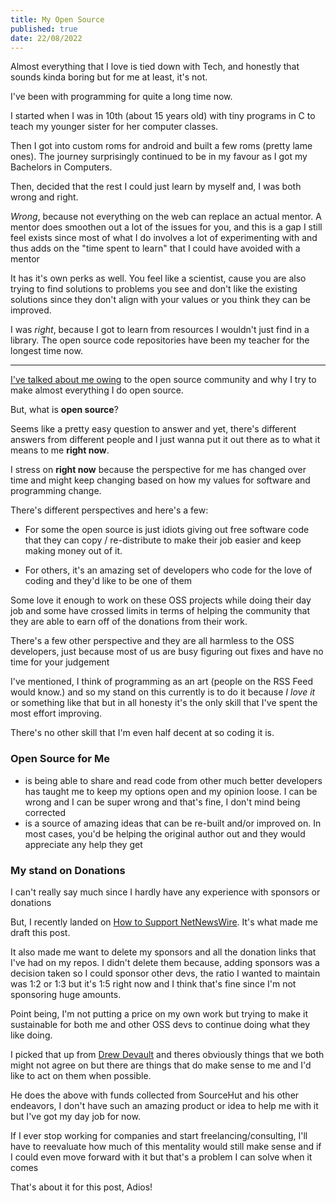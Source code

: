 ```yaml
---
title: My Open Source
published: true
date: 22/08/2022
---
```


Almost everything that I love is tied down with Tech, and honestly that sounds
kinda boring but for me at least, it's not.

I've been with programming for quite a long time now.

I started when I was in 10th (about 15 years old) with tiny programs in C to
teach my younger sister for her computer classes.

Then I got into custom roms for android and built a few roms (pretty lame ones).
The journey surprisingly continued to be in my favour as I got my Bachelors in
Computers.

Then, decided that the rest I could just learn by myself and, I was both wrong
and right.

_Wrong_, because not everything on the web can replace an actual mentor. A
mentor does smoothen out a lot of the issues for you, and this is a gap I still
feel exists since most of what I do involves a lot of experimenting with and
thus adds on the "time spent to learn" that I could have avoided with a mentor

It has it's own perks as well. You feel like a scientist, cause you are also
trying to find solutions to problems you see and don't like the existing
solutions since they don't align with your values or you think they can be
improved.

I was _right_, because I got to learn from resources I wouldn't just find in a
library. The open source code repositories have been my teacher for the longest
time now.

---

[I've talked about me owing](/writing/i-owe-the-oss-community) to the open source
community and why I try to make almost everything I do open source.

But, what is **open source**?

Seems like a pretty easy question to answer and yet, there's different answers
from different people and I just wanna put it out there as to what it means to
me **right now**.

I stress on **right now** because the perspective for me has changed over time
and might keep changing based on how my values for software and programming
change.

There's different perspectives and here's a few:

- For some the open source is just idiots giving out free software code that
  they can copy / re-distribute to make their job easier and keep making money
  out of it.

- For others, it's an amazing set of developers who code for the love of coding
  and they'd like to be one of them

Some love it enough to work on these OSS projects while doing their day job and
some have crossed limits in terms of helping the community that they are able to
earn off of the donations from their work.

There's a few other perspective and they are all harmless to the OSS developers,
just because most of us are busy figuring out fixes and have no time for your
judgement

I've mentioned, I think of programming as an art (people on the RSS Feed would
know.) and so my stand on this currently is to do it because _I love it_ or
something like that but in all honesty it's the only skill that I've spent the
most effort improving.

There's no other skill that I'm even half decent at so coding it is.

### Open Source for Me

- is being able to share and read code from other much better developers has
  taught me to keep my options open and my opinion loose. I can be wrong and I
  can be super wrong and that's fine, I don't mind being corrected
- is a source of amazing ideas that can be re-built and/or improved on. In most
  cases, you'd be helping the original author out and they would appreciate any
  help they get

### My stand on Donations

I can't really say much since I hardly have any experience with sponsors or
donations

But, I recently landed on
[How to Support NetNewsWire](https://github.com/Ranchero-Software/NetNewsWire/blob/main/Technotes/HowToSupportNetNewsWire.markdown).
It's what made me draft this post.

It also made me want to delete my sponsors and all the donation links that I've
had on my repos. I didn't delete them because, adding sponsors was a decision
taken so I could sponsor other devs, the ratio I wanted to maintain was 1:2 or
1:3 but it's 1:5 right now and I think that's fine since I'm not sponsoring huge
amounts.

Point being, I'm not putting a price on my own work but trying to make it
sustainable for both me and other OSS devs to continue doing what they like
doing.

I picked that up from [Drew Devault](https://drewdevault.com/) and theres
obviously things that we both might not agree on but there are things that do
make sense to me and I'd like to act on them when possible.

He does the above with funds collected from SourceHut and his other endeavors, I
don't have such an amazing product or idea to help me with it but I've got my
day job for now.

If I ever stop working for companies and start freelancing/consulting, I'll have
to reevaluate how much of this mentality would still make sense and if I could
even move forward with it but that's a problem I can solve when it comes

That's about it for this post, Adios!
